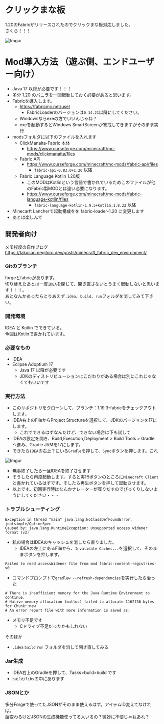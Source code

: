 # クリックまな板
1.20のFabricがリリースされたのでクリックまな板対応しました。  
さくら！！！

![Imgur](https://imgur.com/aVBfsrL.png)

# Mod導入方法 （遊ぶ側、エンドユーザー向け）
- Java 17 以降が必要です！！！
- 多分 1.20 のバニラを一回起動しておく必要があると思います。
- Fabricを導入します。
    - https://fabricmc.net/use/
      - FabricLoaderのバージョンは`0.14.21`以降にしてください。
    - Windowsならexeの方でいいんじゃね？
    - exeを起動するとWindows SmartScreenが警戒してきますがそのまま実行
- modsフォルダに以下のファイルを入れます
    - ClickManaita-Fabric 本体
        - https://www.curseforge.com/minecraft/mc-mods/clickmanaita/files
    - Fabric API
        - https://www.curseforge.com/minecraft/mc-mods/fabric-api/files
          - `fabric-api-0.83.0+1.20` 以降
    - Fabric Language Kotlin 1.20版
        - このMODはKotlinという言語で書かれているためこのファイルが他のFabric製MODとは違い必要になります。
        - https://www.curseforge.com/minecraft/mc-mods/fabric-language-kotlin/files
          - `fabric-language-kotlin-1.9.5+kotlin.1.8.22` 以降
- Minecarft Lancherで起動構成をを fabric-loader-1.20 に変更します
- あとは楽しんで

## 開発者向け

メモ程度の自作ブログ  
https://takusan.negitoro.dev/posts/minecraft_fabric_dev_environment/

### Gitのブランチ
forgeとfabricがあります。  
切り替えたあとは一度`IDEA`を閉じて、開き直さないとうまく起動しないと思います！！！。  
あとなんかあったらとりあえず`.idea`、`build`、`run`フォルダを消してみて下さい。

### 開発環境
IDEA と Kotlin でできている。  
今回はKotlinで書かれています。

### 必要なもの
- IDEA
- Eclipse Adoptium 17
  - Java 17 以降が必要です
  - JDKのディストリビューションにこだわりがある場合は別にこれじゃなくてもいいです

### 実行方法
- このリポジトリをクローンして、ブランチ：1.19.3-fabricをチェックアウトします。
- IDEA右上のFileからProject Structureを選択して、JDKのバージョンを17にします。
   - これでできるはずなんだけど、できない場合は下も試して
- IDEAの設定を開き、Build,Execution,Deployment > Build Tools > Gradle へ進み、Gradle JVMを17にします。
- できたら`IDEA`の右上？にいる`Gradle`を押して、`Sync`ボタンを押します。これ

![Imgur](https://imgur.com/0ra6jbW.png)  

- 無事終了したら一旦IDEAを終了させます
- そうしたら再度起動します。すると実行ボタンのところに`Minecraft Client`と書かれているはずです。そしたら再生ボタンを押して起動させます。
- 以上です。初回実行時はなんかナレーターが喋りだすのでびっくりしないようにしてください・・・

### トラブルシューティング
```
Exception in thread "main" java.lang.NoClassDefFoundError: joptsimple/OptionSpec
Caused by: java.lang.RuntimeException: Unsupported access widener format (v2)
```

- 私の場合はIDEAのキャッシュを消したら直りました。
  - IDEAの左上にあるFileから、`Invalidate Caches...`を選択して、そのままボタンを押します。

```
Failed to read accessWidener file from mod fabric-content-registries-v0
```

- コマンドプロンプトで`gradlew --refresh-dependencies`を実行したら治った

```
# There is insufficient memory for the Java Runtime Environment to continue.
# Native memory allocation (malloc) failed to allocate 1162736 bytes for Chunk::new
# An error report file with more information is saved as:
```

- メモリ不足です
  - Cドライブ不足だったかもしれない

そのほか

- `.idea` `build` `run` フォルダを消して開き直してみる

### Jar生成
- IDEA右上のGradleを押して、Tasks>build>build です  
- `build/libs`の中にあります

### JSONとか
多分Forgeで使ってたJSONがそのまま使えるはず。アイテムID変えてなければ。  
話変わるけどJSONの生成機能使ってる人いるの？微妙に不便じゃねあれ？
